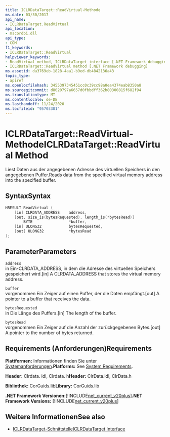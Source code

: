 ```yaml
---
title: ICLRDataTarget::ReadVirtual-Methode
ms.date: 03/30/2017
api_name:
- ICLRDataTarget.ReadVirtual
api_location:
- mscordbi.dll
api_type:
- COM
f1_keywords:
- ICLRDataTarget::ReadVirtual
helpviewer_keywords:
- ReadVirtual method, ICLRDataTarget interface [.NET Framework debugging]
- ICLRDataTarget::ReadVirtual method [.NET Framework debugging]
ms.assetid: da3769eb-1828-4aa1-b9ed-db4842136a43
topic_type:
- apiref
ms.openlocfilehash: 3455397345451cc0c39cc98a0ea4374eab8350a8
ms.sourcegitcommit: d8020797a6657d0fbbdff362b80300815f682f94
ms.translationtype: MT
ms.contentlocale: de-DE
ms.lasthandoff: 11/24/2020
ms.locfileid: "95703381"
---
```

# <a name="iclrdatatargetreadvirtual-method"></a><span data-ttu-id="387a4-102">ICLRDataTarget::ReadVirtual-Methode</span><span class="sxs-lookup"><span data-stu-id="387a4-102">ICLRDataTarget::ReadVirtual Method</span></span>

<span data-ttu-id="387a4-103">Liest Daten aus der angegebenen Adresse des virtuellen Speichers in den angegebenen Puffer.</span><span class="sxs-lookup"><span data-stu-id="387a4-103">Reads data from the specified virtual memory address into the specified buffer.</span></span>  
  
## <a name="syntax"></a><span data-ttu-id="387a4-104">Syntax</span><span class="sxs-lookup"><span data-stu-id="387a4-104">Syntax</span></span>  
  
```cpp  
HRESULT ReadVirtual (  
    [in] CLRDATA_ADDRESS    address,  
    [out, size_is(bytesRequested), length_is(*bytesRead)]
        BYTE                *buffer,  
    [in] ULONG32            bytesRequested,  
    [out] ULONG32           *bytesRead  
);  
```  
  
## <a name="parameters"></a><span data-ttu-id="387a4-105">Parameter</span><span class="sxs-lookup"><span data-stu-id="387a4-105">Parameters</span></span>  

 `address`  
 <span data-ttu-id="387a4-106">in Ein-CLRDATA_ADDRESS, in dem die Adresse des virtuellen Speichers gespeichert wird.</span><span class="sxs-lookup"><span data-stu-id="387a4-106">[in] A CLRDATA_ADDRESS that stores the virtual memory address.</span></span>  
  
 `buffer`  
 <span data-ttu-id="387a4-107">vorgenommen Ein Zeiger auf einen Puffer, der die Daten empfängt.</span><span class="sxs-lookup"><span data-stu-id="387a4-107">[out] A pointer to a buffer that receives the data.</span></span>  
  
 `bytesRequested`  
 <span data-ttu-id="387a4-108">in Die Länge des Puffers.</span><span class="sxs-lookup"><span data-stu-id="387a4-108">[in] The length of the buffer.</span></span>  
  
 `bytesRead`  
 <span data-ttu-id="387a4-109">vorgenommen Ein Zeiger auf die Anzahl der zurückgegebenen Bytes.</span><span class="sxs-lookup"><span data-stu-id="387a4-109">[out] A pointer to the number of bytes returned.</span></span>  
  
## <a name="requirements"></a><span data-ttu-id="387a4-110">Requirements (Anforderungen)</span><span class="sxs-lookup"><span data-stu-id="387a4-110">Requirements</span></span>  

 <span data-ttu-id="387a4-111">**Plattformen:** Informationen finden Sie unter [Systemanforderungen](../../get-started/system-requirements.md).</span><span class="sxs-lookup"><span data-stu-id="387a4-111">**Platforms:** See [System Requirements](../../get-started/system-requirements.md).</span></span>  
  
 <span data-ttu-id="387a4-112">**Header:** Clrdata. idl, Clrdata. h</span><span class="sxs-lookup"><span data-stu-id="387a4-112">**Header:** ClrData.idl, ClrData.h</span></span>  
  
 <span data-ttu-id="387a4-113">**Bibliothek:** CorGuids.lib</span><span class="sxs-lookup"><span data-stu-id="387a4-113">**Library:** CorGuids.lib</span></span>  
  
 <span data-ttu-id="387a4-114">**.NET Framework Versionen:**[!INCLUDE[net_current_v20plus](../../../../includes/net-current-v20plus-md.md)]</span><span class="sxs-lookup"><span data-stu-id="387a4-114">**.NET Framework Versions:** [!INCLUDE[net_current_v20plus](../../../../includes/net-current-v20plus-md.md)]</span></span>  
  
## <a name="see-also"></a><span data-ttu-id="387a4-115">Weitere Informationen</span><span class="sxs-lookup"><span data-stu-id="387a4-115">See also</span></span>

- [<span data-ttu-id="387a4-116">ICLRDataTarget-Schnittstelle</span><span class="sxs-lookup"><span data-stu-id="387a4-116">ICLRDataTarget Interface</span></span>](iclrdatatarget-interface.md)
